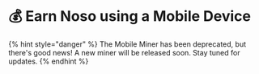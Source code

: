 # 💰 Earn Noso using a Mobile Device

{% hint style="danger" %}
The Mobile Miner has been deprecated, but there's good news! A new miner will be released soon. Stay tuned for updates.
{% endhint %}
